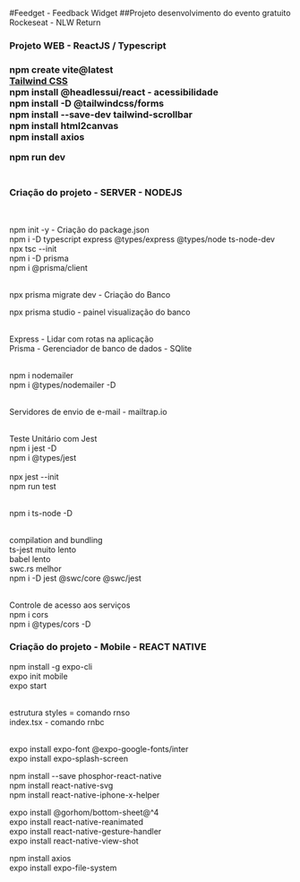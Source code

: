 #Feedget - Feedback Widget
##Projeto desenvolvimento do evento gratuito Rockeseat - NLW Return
<h3>Projeto WEB - ReactJS / Typescript<h3>

npm create vite@latest<br>
<a href="https://tailwindcss.com/docs/installation">Tailwind CSS</a><br>
npm install @headlessui/react - acessibilidade<br>
npm install -D @tailwindcss/forms<br>
npm install --save-dev tailwind-scrollbar<br>
npm install html2canvas<br>
npm install axios<br>

npm run dev<br><br>

<h3>Criação do projeto - SERVER - NODEJS</h3><br>

npm init -y - Criação do package.json<br>
npm i -D typescript express @types/express @types/node ts-node-dev<br>
npx tsc --init<br>
npm i -D prisma<br>
npm i @prisma/client<br><br>

npx prisma migrate dev - Criação do Banco<br>

npx prisma studio - painel visualização do banco<br><br>

Express - Lidar com rotas na aplicação<br>
Prisma - Gerenciador de banco de dados - SQlite<br><br>

npm i nodemailer<br>
npm i @types/nodemailer -D<br><br>

Servidores de envio de e-mail - mailtrap.io<br><br>

Teste Unitário com Jest<br>
npm i jest -D<br>
npm i @types/jest<br><br>
npx jest --init<br>
npm run test<br><br>

npm i ts-node -D<br><br>

compilation and bundling<br>
ts-jest muito lento<br>
babel lento<br>
swc.rs melhor<br>
npm i -D jest @swc/core @swc/jest<br><br>

Controle de acesso aos serviços<br>
npm i cors<br>
npm i @types/cors -D<br>

<h3>Criação do projeto - Mobile - REACT NATIVE</h3>

npm install -g expo-cli<br>
expo init mobile<br>
expo start<br><br>

estrutura styles = comando rnso<br>
index.tsx - comando rnbc<br><br>

expo install expo-font @expo-google-fonts/inter<br>
expo install expo-splash-screen<br>

npm install --save phosphor-react-native<br>
npm install react-native-svg<br>
npm install react-native-iphone-x-helper<br>

expo install @gorhom/bottom-sheet@^4<br>
expo install react-native-reanimated<br>
expo install react-native-gesture-handler<br>
expo install react-native-view-shot<br>

npm install axios<br>
expo install expo-file-system